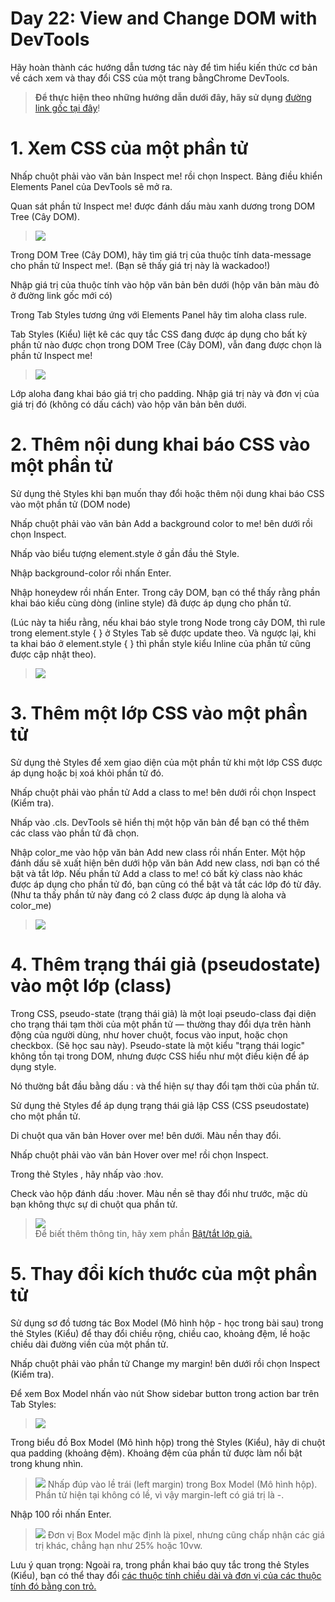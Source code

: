 # Day 22: View and Change DOM with DevTools 

Hãy hoàn thành các hướng dẫn tương tác này để tìm hiểu kiến thức cơ bản về cách xem và thay đổi CSS của một trang bằngChrome DevTools.

> **Để thực hiện theo những hướng dẫn dưới đây, hãy sử dụng** [đường link gốc tại đây](https://developer.chrome.com/docs/devtools/css)!


# 1. Xem CSS của một phần tử
Nhấp chuột phải vào văn bản Inspect me! rồi chọn Inspect. Bảng điều khiển Elements Panel của DevTools sẽ mở ra.

Quan sát phần tử Inspect me! được đánh dấu màu xanh dương trong DOM Tree (Cây DOM).

>![](./images/viewcss.webp)

Trong DOM Tree (Cây DOM), hãy tìm giá trị của thuộc tính data-message cho phần tử Inspect me!. (Bạn sẽ thấy giá trị này là wackadoo!)

Nhập giá trị của thuộc tính vào hộp văn bản bên dưới (hộp văn bản màu đỏ ở đường link gốc mới có)

Trong Tab Styles tương ứng với Elements Panel hãy tìm aloha class rule.

Tab Styles (Kiểu) liệt kê các quy tắc CSS đang được áp dụng cho bất kỳ phần tử nào được chọn trong DOM Tree (Cây DOM), vẫn đang được chọn là phần tử Inspect me!

>![](./images/viewcss2.webp)  

Lớp aloha đang khai báo giá trị cho padding. Nhập giá trị này và đơn vị của giá trị đó (không có dấu cách) vào hộp văn bản bên dưới.

# 2. Thêm nội dung khai báo CSS vào một phần tử
Sử dụng thẻ Styles khi bạn muốn thay đổi hoặc thêm nội dung khai báo CSS vào một phần tử (DOM node)

Nhấp chuột phải vào văn bản Add a background color to me! bên dưới rồi chọn Inspect.

Nhấp vào biểu tượng element.style ở gần đầu thẻ Style.

Nhập background-color rồi nhấn Enter.

Nhập honeydew rồi nhấn Enter. Trong cây DOM, bạn có thể thấy rằng phần khai báo kiểu cùng dòng (inline style) đã được áp dụng cho phần tử.

(Lúc này ta hiểu rằng, nếu khai báo style trong Node trong cây DOM, thì rule trong element.style { } ở Styles Tab sẽ được update theo. Và ngược lại, khi ta khai báo ở element.style { } thì phần style kiểu Inline của phần tử cũng được cập nhật theo).

>![](./images/viewcss3.webp)

# 3. Thêm một lớp CSS vào một phần tử
Sử dụng thẻ Styles để xem giao diện của một phần tử khi một lớp CSS được áp dụng hoặc bị xoá khỏi phần tử đó.

Nhấp chuột phải vào phần tử Add a class to me! bên dưới rồi chọn Inspect (Kiểm tra).

Nhấp vào .cls. DevTools sẽ hiển thị một hộp văn bản để bạn có thể thêm các class vào phần tử đã chọn.

Nhập color_me vào hộp văn bản Add new class rồi nhấn Enter. Một hộp đánh dấu sẽ xuất hiện bên dưới hộp văn bản Add new class, nơi bạn có thể bật và tắt lớp. Nếu phần tử Add a class to me! có bất kỳ class nào khác được áp dụng cho phần tử đó, bạn cũng có thể bật và tắt các lớp đó từ đây. (Như ta thấy phần tử này đang có 2 class được áp dụng là aloha và color_me)

>![](./images/viewcss4.webp)  


# 4. Thêm trạng thái giả (pseudostate) vào một lớp (class)
Trong CSS, pseudo-state (trạng thái giả) là một loại pseudo-class đại diện cho trạng thái tạm thời của một phần tử — thường thay đổi dựa trên hành động của người dùng, như hover chuột, focus vào input, hoặc chọn checkbox. (Sẽ học sau này). Pseudo-state là một kiểu "trạng thái logic" không tồn tại trong DOM, nhưng được CSS hiểu như một điều kiện để áp dụng style.

Nó thường bắt đầu bằng dấu : và thể hiện sự thay đổi tạm thời của phần tử.

Sử dụng thẻ Styles để áp dụng trạng thái giả lập CSS (CSS pseudostate) cho một phần tử.

Di chuột qua văn bản Hover over me! bên dưới. Màu nền thay đổi.

Nhấp chuột phải vào văn bản Hover over me! rồi chọn Inspect.

Trong thẻ Styles , hãy nhấp vào :hov.

Check vào hộp đánh dấu :hover. Màu nền sẽ thay đổi như trước, mặc dù bạn không thực sự di chuột qua phần tử.

>![](./images/viewcss5.webp)  
Để biết thêm thông tin, hãy xem phần [Bật/tắt lớp giả.](https://developer.chrome.com/docs/devtools/css/reference?hl=vi#pseudo-class)

# 5. Thay đổi kích thước của một phần tử
Sử dụng sơ đồ tương tác Box Model (Mô hình hộp - học trong bài sau) trong thẻ Styles (Kiểu) để thay đổi chiều rộng, chiều cao, khoảng đệm, lề hoặc chiều dài đường viền của một phần tử.

Nhấp chuột phải vào phần tử Change my margin! bên dưới rồi chọn Inspect (Kiểm tra).

Để xem Box Model nhấn vào nút Show sidebar button trong action bar trên Tab Styles:
>![](./images/viewcss6.webp)  

Trong biểu đồ Box Model (Mô hình hộp) trong thẻ Styles (Kiểu), hãy di chuột qua padding (khoảng đệm). Khoảng đệm của phần tử được làm nổi bật trong khung nhìn.

>![](./images/viewcss7.webp)
Nhấp đúp vào lề trái (left margin) trong Box Model (Mô hình hộp). Phần tử hiện tại không có lề, vì vậy margin-left có giá trị là -.

Nhập 100 rồi nhấn Enter.

>![](./images/viewcss8.webp)
Đơn vị Box Model mặc định là pixel, nhưng cũng chấp nhận các giá trị khác, chẳng hạn như 25% hoặc 10vw.

Lưu ý quan trọng: Ngoài ra, trong phần khai báo quy tắc trong thẻ Styles (Kiểu), bạn có thể thay đổi [các thuộc tính chiều dài và đơn vị của các thuộc tính đó bằng con trỏ.](https://developer.chrome.com/docs/devtools/css/reference?hl=vi#change-length-value)

